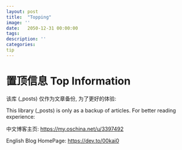 ```yaml
---
layout: post
title:  "Topping"
image: ''
date:   2050-12-31 00:00:00
tags:
description: ''
categories:
tip
---
```


# 置顶信息 Top Information

该库 (_posts) 仅作为文章备份, 为了更好的体验:

This library (_posts) is only as a backup of articles. For better reading experience:

中文博客主页: https://my.oschina.net/u/3397492

English Blog HomePage: https://dev.to/00kai0